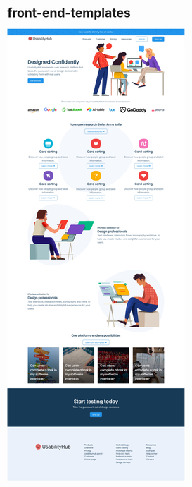 # front-end-templates
[<img src="template1/image1.jpg">](https://github.com/aamirshayanshaikh/front-end-templates/tree/main/template1)



